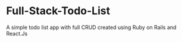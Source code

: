 # Full-Stack-Todo-List
A simple todo list app with full CRUD created using Ruby on Rails and React.Js
